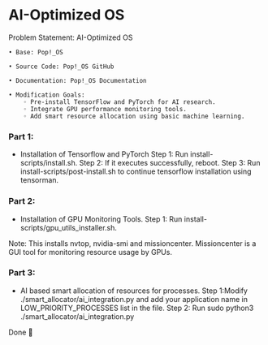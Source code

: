 # AI-Optimized OS

Problem Statement:
AI-Optimized OS

    • Base: Pop!_OS

    • Source Code: Pop!_OS GitHub

    • Documentation: Pop!_OS Documentation

    • Modification Goals:
        ◦ Pre-install TensorFlow and PyTorch for AI research.
        ◦ Integrate GPU performance monitoring tools.
        ◦ Add smart resource allocation using basic machine learning.


### Part 1:
- Installation of Tensorflow and PyTorch
Step 1: Run install-scripts/install.sh.
Step 2: If it executes successfully, reboot.
Step 3: Run install-scripts/post-install.sh to continue tensorflow installation using tensorman.

### Part 2:
- Installation of GPU Monitoring Tools.
Step 1: Run install-scripts/gpu_utils_installer.sh.

Note: This installs nvtop, nvidia-smi and missioncenter.
Missioncenter is a GUI tool for monitoring resource usage by GPUs.

### Part 3:
- AI based smart allocation of resources for processes.
Step 1:Modify ./smart_allocator/ai_integration.py and add your application name in LOW_PRIORITY_PROCESSES list in the file.
Step 2: Run sudo python3 ./smart_allocator/ai_integration.py


Done 🙂
